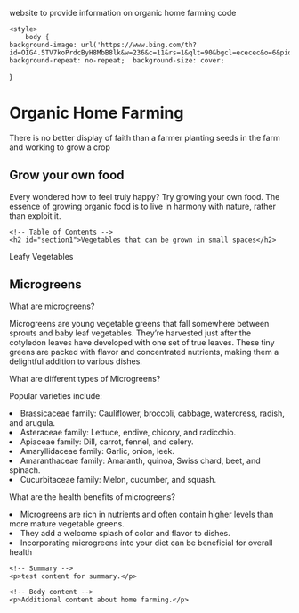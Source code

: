 website to provide information on organic home farming 
code
<!DOCTYPE html>
<html lang="en">
<head>
    <meta charset="UTF-8">
    <meta name="viewport" content="width=device-width, initial-scale=1.0">
    <title>My Page Title</title>
    <link rel="stylesheet" href="style.css"> <!-- You can link to an external CSS file here -->
</head>

    <style>
        body {
    background-image: url('https://www.bing.com/th?id=OIG4.5TV7koPrdcByH8MbB8lk&w=236&c=11&rs=1&qlt=90&bgcl=ececec&o=6&pid=PersonalBing&p=0');
    background-repeat: no-repeat;  background-size: cover;
}
    </style>

<h1>Organic Home Farming</h1>
<p>There is no better display of faith than a farmer planting seeds in the farm and working to grow a crop</p>

<h2>Grow your own food</h2>
<p>Every wondered how to feel truly happy? Try growing your own food. The essence of growing organic food is to live in harmony with nature, rather than exploit it.</p>

    <!-- Table of Contents -->
    <h2 id="section1">Vegetables that can be grown in small spaces</h2>
<p>Leafy Vegetables</p>

<h2 id="section2">Microgreens</h2>
<p>What are microgreens? </p>
    <p> Microgreens are young vegetable greens that fall somewhere between sprouts and baby leaf vegetables. They’re harvested just after the cotyledon leaves have developed with one set of true leaves. 
        These tiny greens are packed with flavor and concentrated nutrients, making them a delightful addition to various dishes.</p>
<p> What are different types of Microgreens?</p>    
    <p>Popular varieties include:</p>
<li>Brassicaceae family: Cauliflower, broccoli, cabbage, watercress, radish, and arugula.</li>
<li>Asteraceae family: Lettuce, endive, chicory, and radicchio.</li>
<li>Apiaceae family: Dill, carrot, fennel, and celery.</li>
<li>Amaryllidaceae family: Garlic, onion, leek.</li>
<li>Amaranthaceae family: Amaranth, quinoa, Swiss chard, beet, and spinach.</li>
<li>Cucurbitaceae family: Melon, cucumber, and squash.</li>

<p> What are the health benefits of microgreens?</p>    
<li>Microgreens are rich in nutrients and often contain higher levels than more mature vegetable greens.</li>
<li>They add a welcome splash of color and flavor to dishes.</li>
<li>Incorporating microgreens into your diet can be beneficial for overall health </li>




    <!-- Summary -->
    <p>test content for summary.</p>

    <!-- Body content -->
    <p>Additional content about home farming.</p>
</body>
</html>
